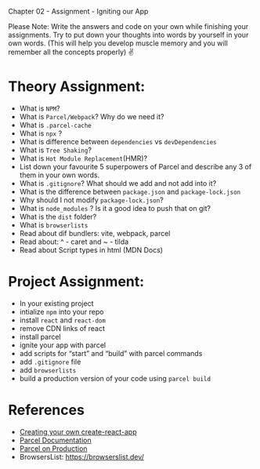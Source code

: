 Chapter 02 - Assignment - Igniting our App

Please Note: Write the answers and code on your own while finishing your assignments. Try to
put down your thoughts into words by yourself in your own words. (This will help you develop
muscle memory and you will remember all the concepts properly) ✌

# Theory Assignment:
 - What is `NPM`?
 - What is `Parcel/Webpack`? Why do we need it?
 - What is `.parcel-cache`
 - What is `npx` ?
 - What is difference between `dependencies` vs `devDependencies`
 - What is `Tree Shaking`?
 - What is `Hot Module Replacement`(HMR)?
 - List down your favourite 5 superpowers of Parcel and describe any 3 of them in your own words.
 - What is `.gitignore`? What should we add and not add into it?
 - What is the difference between `package.json` and `package-lock.json`
 - Why should I not modify `package-lock.json`?
 - What is `node_modules` ? Is it a good idea to push that on git?
 - What is the `dist` folder?
 - What is `browserlists`
 - Read about dif bundlers: vite, webpack, parcel
 - Read about: ^ - caret and ~ - tilda
 - Read about Script types in html (MDN Docs)
# Project Assignment:
- In your existing project
 - intialize `npm` into your repo
 - install `react` and `react-dom`
 - remove CDN links of react
 - install parcel
 - ignite your app with parcel
 - add scripts for “start” and “build” with parcel commands
 - add `.gitignore` file
 - add `browserlists`
 - build a production version of your code using `parcel build`
# References
- [Creating your own create-react-app](https://medium.com/@JedaiSaboteur/creating-a-react-app-from-scratch-f3c693b84658)
- [Parcel Documentation](https://parceljs.org/getting-started/webapp/)
- [Parcel on Production](https://parceljs.org/features/production/)
- BrowsersList: https://browserslist.dev/
